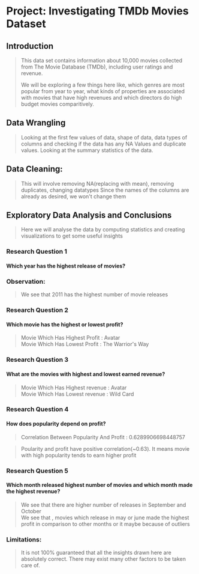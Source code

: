 # Project: Investigating TMDb Movies Dataset

## Introduction

> This data set contains information about 10,000 movies collected from The Movie Database (TMDb), including user ratings and revenue.
>
> We will be exploring a few things here like, which genres are most popular from year to year, what kinds of properties are associated with movies that have high revenues and which directors do high budget movies comparitively.

## Data Wrangling

> Looking at the first few values of data, shape of data, data types of columns and checking if the data has any NA Values and duplicate values. Looking at the summary statistics of the data.

## Data Cleaning:
> This will involve removing NA(replacing with mean), removing duplicates, changing datatypes Since the names of the columns are already as desired, we won't change them


## Exploratory Data Analysis and Conclusions

> Here we will analyse the data by computing statistics and creating visualizations to get some useful insights

### Research Question 1
#### Which year has the highest release of movies?

### Observation:
> We  see that 2011 has the highest number of movie releases

### Research Question 2
#### Which movie has the highest or lowest profit?

> Movie Which Has Highest Profit :  Avatar    
> Movie Which Has Lowest Profit  :  The Warrior's Way  

### Research Question 3
#### What are the movies with highest and lowest earned revenue?

> Movie Which Has Highest revenue :  Avatar  
> Movie Which Has Lowest revenue  :  Wild Card  

### Research Question 4
#### How does popularity depend on profit?

> Correlation Between Popularity And Profit :  0.6289906698448757  

> Poularity and profit have positive correlation(~0.63). It means movie with high popularity tends to earn higher profit

### Research Question 5
#### Which month released highest number of movies and which month made the highest revenue?

> We see that there are higher number of releases in September and October  
> We see that , movies which release in may or june made the highest profit in comparison to other months or it maybe because of outliers  

### Limitations:
> It is not 100% guaranteed that all the insights drawn here are absolutely correct. There may exist many other factors to be taken care of.  
